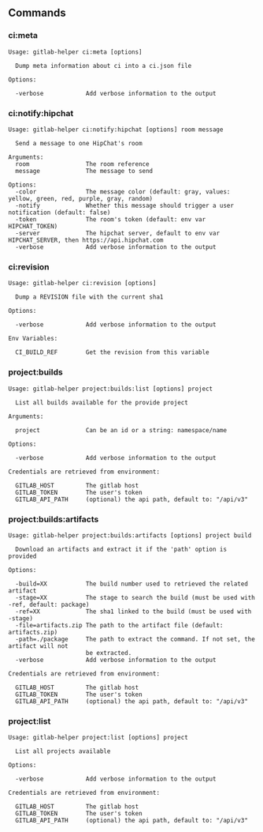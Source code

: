 ## Commands

### ci:meta

    Usage: gitlab-helper ci:meta [options]
    
      Dump meta information about ci into a ci.json file
    
    Options:
    
      -verbose            Add verbose information to the output

### ci:notify:hipchat

    Usage: gitlab-helper ci:notify:hipchat [options] room message
    
      Send a message to one HipChat's room
    
    Arguments:
      room                The room reference
      message             The message to send
    
    Options:
      -color              The message color (default: gray, values: yellow, green, red, purple, gray, random)
      -notify             Whether this message should trigger a user notification (default: false)
      -token              The room's token (default: env var HIPCHAT_TOKEN)
      -server             The hipchat server, default to env var HIPCHAT_SERVER, then https://api.hipchat.com
      -verbose            Add verbose information to the output

### ci:revision

    Usage: gitlab-helper ci:revision [options]
    
      Dump a REVISION file with the current sha1
    
    Options:
    
      -verbose            Add verbose information to the output
    
    Env Variables:
    
      CI_BUILD_REF        Get the revision from this variable

### project:builds

    Usage: gitlab-helper project:builds:list [options] project
    
      List all builds available for the provide project
    
    Arguments:
    
      project             Can be an id or a string: namespace/name
    
    Options:
    
      -verbose            Add verbose information to the output
    
    Credentials are retrieved from environment:
    
      GITLAB_HOST         The gitlab host
      GITLAB_TOKEN        The user's token
      GITLAB_API_PATH     (optional) the api path, default to: "/api/v3"

### project:builds:artifacts

    Usage: gitlab-helper project:builds:artifacts [options] project build
    
      Download an artifacts and extract it if the 'path' option is provided
    
    Options:
    
      -build=XX           The build number used to retrieved the related artifact
      -stage=XX           The stage to search the build (must be used with -ref, default: package)
      -ref=XX             The sha1 linked to the build (must be used with -stage)
      -file=artifacts.zip The path to the artifact file (default: artifacts.zip)
      -path=./package     The path to extract the command. If not set, the artifact will not
                          be extracted.
      -verbose            Add verbose information to the output
    
    Credentials are retrieved from environment:
    
      GITLAB_HOST         The gitlab host
      GITLAB_TOKEN        The user's token
      GITLAB_API_PATH     (optional) the api path, default to: "/api/v3"

### project:list

    Usage: gitlab-helper project:list [options] project
    
      List all projects available
    
    Options:
    
      -verbose            Add verbose information to the output
    
    Credentials are retrieved from environment:
    
      GITLAB_HOST         The gitlab host
      GITLAB_TOKEN        The user's token
      GITLAB_API_PATH     (optional) the api path, default to: "/api/v3"
